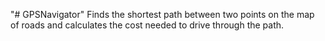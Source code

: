 "# GPSNavigator"
Finds the shortest path between two points on the map of roads and calculates the cost needed to drive through the path.
